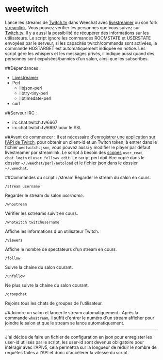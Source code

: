 # weetwitch
Lance les streams de [Twitch.tv](http://twitch.tv) dans Weechat avec [livestreamer](http://livestreamer.io/) ou son fork [streamlink](https://streamlink.github.io/). Vous pouvez vérifier les personnes que vous suivez sur [Twitch.tv](http://twitch.tv). Il y a aussi la possibilité de récupérer des informations sur les utilisateurs. Le script ignore les commandes ROOMSTATE et USERSTATE envoyées par le serveur, si les capacités twitch/commands sont activées, la commande HOSTARGET est automatiquement indiquée en notice. Les script gère les whispers et les messages privés, il indique aussi quand des personnes sont expulsées/bannies d'un salon, ainsi que les subscribes.

##Dépendances :
* [Livestreamer](http://livestreamer.tanuki.se/)
* Perl
   * libjson-perl
   * libtry-tiny-perl
   * libtimedate-perl
* curl

##Serveur IRC :
* irc.chat.twitch.tv/6667
* irc.chat.twitch.tv/6697 pour le SSL

##Avant de commencer :
Il est nécessaire [d'enregistrer une application sur l'API de Twitch](https://www.twitch.tv/kraken/oauth2/clients/new), pour obtenir un client-id et un Twitch token, à entrer dans le fichier `weetwitch.json`, vous pouvez aussi y modifier le player par défaut livestreamer par streamlink. Le script à besoin des [scopes](https://github.com/justintv/Twitch-API/blob/master/authentication.md#scope) `user_read`, `chat_login` et `user_follows_edit`. Le script perl doit être copié dans le dossier `~/.weechat/perl/autoload` et le fichier json dans le dossier `~/.weechat`.

##Commandes du script :
    /stream
Regarder le stream du salon en cours.

    /stream username
Regarder le stream du salon *username*.

    /whostream
Vérifier les sctreams suivit en cours.

    /whotwitch twitchusername
Affiche les informations d'un utilisateur Twitch.

    /viewers
Affiche le nombre de spectateurs d'un stream en cours.

    /follow
Suivre la chaine du salon courant.

    /unfollow
Ne plus suivre la chaine du salon courant.

    /groupchat
Rejoins tous les chats de groupes de l'utilisateur.

##Joindre un salon et lancer le stream automatiquement :
Après la commande `whostream`, il suffit d'entrer le numéro d'un stream afficher pour joindre le salon et que le stream se lance automatiquement.

-----
J'ai décidé de faire un fichier de configuration en json pour enregister les user-id utilisés par le script, les user-id sont devenus obligatoire pour intéragir avec l'APIv5, cela permettra sur la longueur de réduir le nombre de requêtes faites à l'API et donc d'accélerer la vitesse du script.
